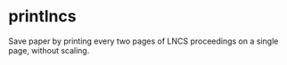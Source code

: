 printlncs
=========

Save paper by printing every two pages of LNCS proceedings on a single page, without scaling.